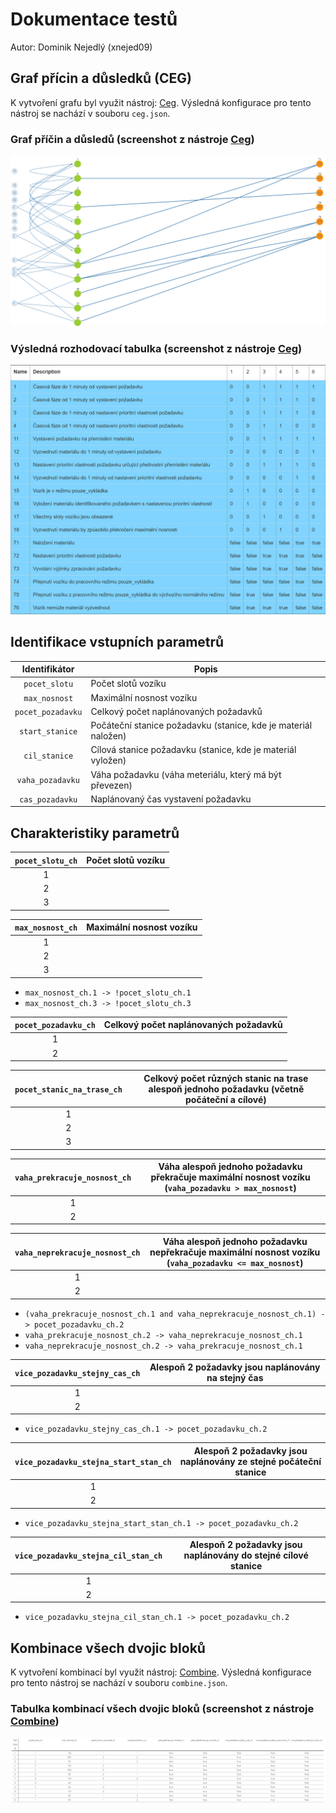 # Dokumentace testů

Autor: Dominik Nejedlý (xnejed09)

## Graf přícin a důsledků (CEG)

K vytvoření grafu byl využit nástroj: [Ceg](http://ceg.testos.org/). Výsledná konfigurace pro tento nástroj se nachází v souboru `ceg.json`.

### Graf příčin a důsledů (screenshot z nástroje [Ceg](http://ceg.testos.org/))

![Graf příčin a důsledků (CEG)](ceg-graph.png "Graf příčin a důsledků (CEG)")

### Výsledná rozhodovací tabulka (screenshot z nástroje [Ceg](http://ceg.testos.org/))

![Výsledná rozhodovací tabulka](ceg-table.png "Výsledná rozhodovací tabulka")

## Identifikace vstupních parametrů

| Identifikátor     | Popis                                                          |
| :---------------: | -------------------------------------------------------------- |
| `pocet_slotu`     | Počet slotů vozíku                                             |
| `max_nosnost`     | Maximální nosnost vozíku                                       |
| `pocet_pozadavku` | Celkový počet naplánovaných požadavků                          |
| `start_stanice`   | Počáteční stanice požadavku (stanice, kde je materiál naložen) |
| `cil_stanice`     | Cílová stanice požadavku (stanice, kde je materiál vyložen)    |
| `vaha_pozadavku`  | Váha požadavku (váha meteriálu, který má být převezen)         |
| `cas_pozadavku`   | Naplánovaný čas vystavení požadavku                            |

## Charakteristiky parametrů

| `pocet_slotu_ch` | Počet slotů vozíku |
| :--------------: | ------------------ |
| 1 |  |
| 2 |  |
| 3 |  |

| `max_nosnost_ch` | Maximální nosnost vozíku |
| :--------------: | ------------------------ |
| 1 |  |
| 2 |  |
| 3 |  |

- `max_nosnost_ch.1 -> !pocet_slotu_ch.1`
- `max_nosnost_ch.3 -> !pocet_slotu_ch.3`

| `pocet_pozadavku_ch` | Celkový počet naplánovaných požadavků |
| :------------------: | ------------------------------------- |
| 1 |  |
| 2 |  |

| `pocet_stanic_na_trase_ch` | Celkový počet různých stanic na trase alespoň jednoho požadavku (včetně počáteční a cílové) |
| :------------------------: | ------------------------------------------------------------------------------------------- |
| 1 |  |
| 2 |  |
| 3 |  |

| `vaha_prekracuje_nosnost_ch` | Váha alespoň jednoho požadavku překračuje maximální nosnost vozíku (`vaha_pozadavku > max_nosnost`) |
| :--------------------------: | --------------------------------------------------------------------------------------------------- |
| 1 |  |
| 2 |  |

| `vaha_neprekracuje_nosnost_ch` | Váha alespoň jednoho požadavku nepřekračuje maximální nosnost vozíku (`vaha_pozadavku <= max_nosnost`) |
| :----------------------------: | ------------------------------------------------------------------------------------------------------ |
| 1 |  |
| 2 |  |

- `(vaha_prekracuje_nosnost_ch.1 and vaha_neprekracuje_nosnost_ch.1) -> pocet_pozadavku_ch.2`
- `vaha_prekracuje_nosnost_ch.2 -> vaha_neprekracuje_nosnost_ch.1`
- `vaha_neprekracuje_nosnost_ch.2 -> vaha_prekracuje_nosnost_ch.1`

| `vice_pozadavku_stejny_cas_ch` | Alespoň 2 požadavky jsou naplánovány na stejný čas |
| :----------------------------: | -------------------------------------------------- |
| 1 |  |
| 2 |  |

- `vice_pozadavku_stejny_cas_ch.1 -> pocet_pozadavku_ch.2`

| `vice_pozadavku_stejna_start_stan_ch` | Alespoň 2 požadavky jsou naplánovány ze stejné počáteční stanice |
| :-----------------------------------: | ---------------------------------------------------------------- |
| 1 |  |
| 2 |  |

- `vice_pozadavku_stejna_start_stan_ch.1 -> pocet_pozadavku_ch.2`

| `vice_pozadavku_stejna_cil_stan_ch` | Alespoň 2 požadavky jsou naplánovány do stejné cílové stanice |
| :---------------------------------: | ------------------------------------------------------------- |
| 1 |  |
| 2 |  |

- `vice_pozadavku_stejna_cil_stan_ch.1 -> pocet_pozadavku_ch.2`

## Kombinace všech dvojic bloků

K vytvoření kombinací byl využit nástroj: [Combine](https://combine.testos.org/). Výsledná konfigurace pro tento nástroj se nachází v souboru `combine.json`.

### Tabulka kombinací všech dvojic bloků (screenshot z nástroje [Combine](https://combine.testos.org/))

![Výsledná tabulka kombinací všech dvojic bloků](combine-table.png "Výsledná tabulka kombinací všech dvojic bloků")

